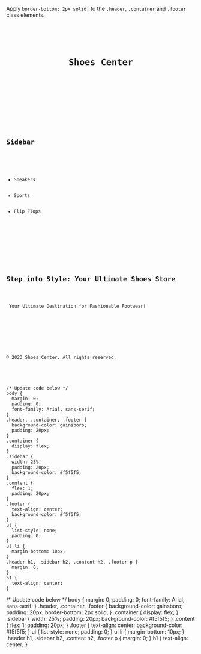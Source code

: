 Apply `border-bottom: 2px solid;`
to the `.header`, `.container`
and
`.footer` class elements.

<codeblock language="css" type="exercise" testMode="fixedInput">
<code>
<panel language="html">
<header class="header">
  <h1>Shoes Center</h1>
</header>

<div class="container">
  <aside class="sidebar">
    <h2>Sidebar</h2>
    <ul>
      <li>Sneakers</li>
      <li>Sports</li>
      <li>Flip Flops</li>
    </ul>
  </aside>
  
  <main class="content">
    <h2>Step into Style: Your Ultimate Shoes Store</h2>
    <p> Your Ultimate Destination for Fashionable Footwear!</p>
  </main>
</div>

<footer class="footer">
  <p>&copy; 2023 Shoes Center. All rights reserved.</p>
</footer>
</panel>
<panel language="css">
/* Update code below */
body {
  margin: 0;
  padding: 0;
  font-family: Arial, sans-serif;
}
.header, .container, .footer {
  background-color: gainsboro;
  padding: 20px;
}
.container {
  display: flex;
}
.sidebar {
  width: 25%;
  padding: 20px;
  background-color: #f5f5f5;
}
.content {
  flex: 1;
  padding: 20px;
}
.footer {
  text-align: center;
  background-color: #f5f5f5;
}
ul {
  list-style: none;
  padding: 0;
}
ul li {
  margin-bottom: 10px;
}
.header h1, .sidebar h2, .content h2, .footer p {
  margin: 0;
}
h1 {
  text-align: center;
}
</panel>
</code>

<solution>
/* Update code below */
body {
  margin: 0;
  padding: 0;
  font-family: Arial, sans-serif;
}
.header, .container, .footer {
  background-color: gainsboro;
  padding: 20px;
  border-bottom: 2px solid;
}
.container {
  display: flex;
}
.sidebar {
  width: 25%;
  padding: 20px;
  background-color: #f5f5f5;
}
.content {
  flex: 1;
  padding: 20px;
}
.footer {
  text-align: center;
  background-color: #f5f5f5;
}
ul {
  list-style: none;
  padding: 0;
}
ul li {
  margin-bottom: 10px;
}
.header h1, .sidebar h2, .content h2, .footer p {
  margin: 0;
}
h1 {
  text-align: center;
}
</solution>
</codeblock>
